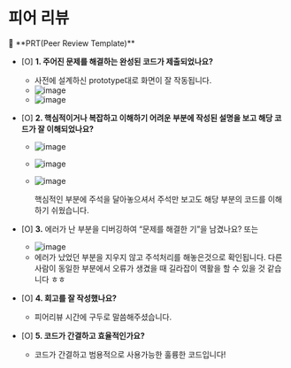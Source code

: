# 피어 리뷰
<aside>
🔑 **PRT(Peer Review Template)**

- [O]  **1. 주어진 문제를 해결하는 완성된 코드가 제출되었나요?**
    - 사전에 설계하신 prototype대로 화면이 잘 작동됩니다.
    - ![image](https://github.com/freentour/AIFFEL_quest/assets/169649051/3b6db5df-d5db-4794-aa4e-fae179c20a56)
    - ![image](https://github.com/freentour/AIFFEL_quest/assets/169649051/1dc304f6-6102-4e07-878b-1b1a65f5ac3d)

    
- [O]  **2. 핵심적이거나 복잡하고 이해하기 어려운 부분에 작성된 설명을 보고 해당 코드가 잘 이해되었나요?**
   - ![image](https://github.com/freentour/AIFFEL_quest/assets/169649051/ebe208d7-2d02-4603-b336-54697b6e559e)
   - ![image](https://github.com/freentour/AIFFEL_quest/assets/169649051/b1a3abc9-4ec0-49a6-9d85-355498d178ab)
   - ![image](https://github.com/freentour/AIFFEL_quest/assets/169649051/cb0eb4d5-189f-4021-bad9-d926f53c9c15)

     핵심적인 부분에 주석을 달아놓으셔서 주석만 보고도 해당 부분의 코드를 이해하기 쉬웠습니다.

- [O]  **3.** 에러가 난 부분을 디버깅하여 “문제를 해결한 기”을 남겼나요? 또는
  - ![image](https://github.com/freentour/AIFFEL_quest/assets/169649051/cb752785-eca3-488f-8dba-5edffaf15eff)
  - 에러가 났었던 부분을 지우지 않고 주석처리를 해놓은것으로 확인됩니다.
    다른 사람이 동일한 부분에서 오류가 생겼을 때 길라잡이 역활을 할 수 있을 것 같습니다 ㅎㅎ
        
- [O]  **4. 회고를 잘 작성했나요?**
    - 피어리뷰 시간에 구두로 말씀해주셨습니다.

- [O]  **5. 코드가 간결하고 효율적인가요?**
    - 코드가 간결하고 범용적으로 사용가능한 훌륭한 코드입니다!
    
</aside>
